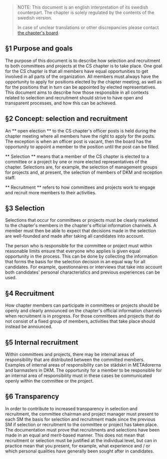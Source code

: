 > NOTE: This document is an english interpretation of its swedish counterpart. The chapter is solely regulated by the contents of the swedish version. 
> 
> In case of unclear translations or other discrepancies please contact [the chapter's board](mailto:drek@datasektionen.se).

## §1 Purpose and goals ##
The purpose of this document is to describe how selection and recruitment to both committees and projects at the CS chapter is to take place. One goal for the CS chapter is that all members have equal opportunities to get involved in all parts of the organization. All members must always have the opportunity to apply for positions elected by the chapter meeting, as well as for the positions that in turn can be appointed by elected representatives. This document aims to describe how those responsible in all contexts related to selection and recruitment should strive to have open and transparent processes, and how this can be achieved.

## §2 Concept: selection and recruitment ##

An ** open election ** to the CS chapter's officer posts is held during the chapter meeting where all members have the right to apply for the posts. The exception is when an officer post is vacant, then the board has the opportunity to appoint a member to the position until the post can be filled.

** Selection ** means that a member of the CS chapter is elected to a committee or a project by one or more elected representatives of the chapter. Selections are, for example, the selection of management groups for projects and, at present, the selection of members of DKM and reception staff.

** Recruitment ** refers to how committees and projects work to engage and recruit more members to their activities.

## §3 Selection ##
Selections that occur for committees or projects must be clearly marketed to the chapter's members in the chapter's official information channels. A member must then be able to expect that decisions made in the selection are well-founded and made after taking all candidates into account.

The person who is responsible for the committee or project must within reasonable limits ensure that everyone who applies is given equal opportunity in the process. This can be done by collecting the information that forms the basis for the selection decision in an equal way for all candidates. For example, questionnaires or interviews that take into account both candidates' personal characteristics and previous experiences can be used.

## §4 Recruitment ##

How chapter members can participate in committees or projects should be openly and clearly announced on the chapter's official information channels when recruitment is in progress. For those committees and projects that do not consist of a fixed group of members, activities that take place should instead be announced.

## §5 Internal recruitment ##
Within committees and projects, there may be internal areas of responsibility that are distributed between the committed members. Examples of internal areas of responsibility can be städskri in METAdorerna and barmasters in DKM. The opportunity for a member to be responsible for an internal area of ​​responsibility must in these cases be communicated openly within the committee or the project.

## §6 Transparency ##
In order to contribute to increased transparency in selection and recruitment, the committee chairman and project manager must present to each SM the basis for selection and recruitment made since the previous SM if selection or recruitment to the committee or project has taken place. The documentation must prove that recruitments and selections have been made in an equal and merit-based manner. This does not mean that recruitment or selection must be justified at the individual level, but can in practice mean that you present, for example, what experience and / or which personal qualities have generally been sought after in candidates.
